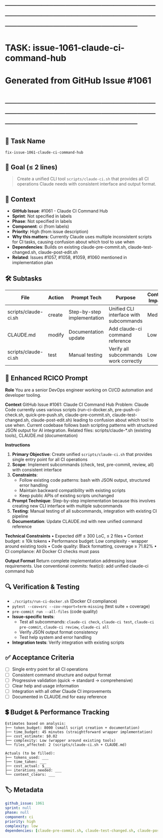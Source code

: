 # ────────────────────────────────────────────────────────────────────────
# TASK: issue-1061-claude-ci-command-hub
# Generated from GitHub Issue #1061
# ────────────────────────────────────────────────────────────────────────

## 📌 Task Name
`fix-issue-1061-claude-ci-command-hub`

## 🎯 Goal (≤ 2 lines)
> Create a unified CLI tool `scripts/claude-ci.sh` that provides all CI operations Claude needs with consistent interface and output format.

## 🧠 Context
- **GitHub Issue**: #1061 - Claude CI Command Hub
- **Sprint**: Not specified in labels
- **Phase**: Not specified in labels
- **Component**: ci (from labels)
- **Priority**: High (from issue description)
- **Why this matters**: Currently Claude uses multiple inconsistent scripts for CI tasks, causing confusion about which tool to use when
- **Dependencies**: Builds on existing claude-pre-commit.sh, claude-test-changed.sh, claude-post-edit.sh
- **Related**: Issues #1057, #1058, #1059, #1060 mentioned in implementation plan

## 🛠️ Subtasks

| File | Action | Prompt Tech | Purpose | Context Impact |
|------|--------|-------------|---------|----------------|
| scripts/claude-ci.sh | create | Step-by-step implementation | Unified CLI interface with subcommands | Medium |
| CLAUDE.md | modify | Documentation update | Add claude-ci command reference | Low |
| scripts/claude-ci.sh | test | Manual testing | Verify all subcommands work correctly | Low |

## 📝 Enhanced RCICO Prompt
**Role**
You are a senior DevOps engineer working on CI/CD automation and developer tooling.

**Context**
GitHub Issue #1061: Claude CI Command Hub
Problem: Claude Code currently uses various scripts (run-ci-docker.sh, pre-push-ci-check.sh, quick-pre-push.sh, claude-pre-commit.sh, claude-test-changed.sh, claude-post-edit.sh) leading to confusion about which tool to use when.
Current codebase follows bash scripting patterns with structured JSON output for AI integration.
Related files: scripts/claude-*.sh (existing tools), CLAUDE.md (documentation)

**Instructions**
1. **Primary Objective**: Create unified `scripts/claude-ci.sh` that provides single entry point for all CI operations
2. **Scope**: Implement subcommands (check, test, pre-commit, review, all) with consistent interface
3. **Constraints**:
   - Follow existing code patterns: bash with JSON output, structured error handling
   - Maintain backward compatibility with existing scripts
   - Keep public APIs of existing scripts unchanged
4. **Prompt Technique**: Step-by-step implementation because this involves creating new CLI interface with multiple subcommands
5. **Testing**: Manual testing of all subcommands, integration with existing CI pipeline
6. **Documentation**: Update CLAUDE.md with new unified command reference

**Technical Constraints**
• Expected diff ≤ 300 LoC, ≤ 2 files
• Context budget: ≤ 10k tokens
• Performance budget: Low complexity - wrapper around existing tools
• Code quality: Black formatting, coverage ≥ 71.82%
• CI compliance: All Docker CI checks must pass

**Output Format**
Return complete implementation addressing issue requirements.
Use conventional commits: feat(ci): add unified claude-ci command hub

## 🔍 Verification & Testing
- `./scripts/run-ci-docker.sh` (Docker CI compliance)
- `pytest --cov=src --cov-report=term-missing` (test suite + coverage)
- `pre-commit run --all-files` (code quality)
- **Issue-specific tests**:
  - Test all subcommands: `claude-ci check`, `claude-ci test`, `claude-ci pre-commit`, `claude-ci review`, `claude-ci all`
  - Verify JSON output format consistency
  - Test help system and error handling
- **Integration tests**: Verify integration with existing scripts

## ✅ Acceptance Criteria
- [ ] Single entry point for all CI operations
- [ ] Consistent command structure and output format
- [ ] Progressive validation (quick → standard → comprehensive)
- [ ] Clear help and usage information
- [ ] Integration with all other Claude CI improvements
- [ ] Documented in CLAUDE.md for easy reference

## 💲 Budget & Performance Tracking
```
Estimates based on analysis:
├── token_budget: 8000 (small script creation + documentation)
├── time_budget: 45 minutes (straightforward wrapper implementation)
├── cost_estimate: $0.02
├── complexity: Low (wrapper around existing tools)
└── files_affected: 2 (scripts/claude-ci.sh + CLAUDE.md)

Actuals (to be filled):
├── tokens_used: ___
├── time_taken: ___
├── cost_actual: $___
├── iterations_needed: ___
└── context_clears: ___
```

## 🏷️ Metadata
```yaml
github_issue: 1061
sprint: null
phase: null
component: ci
priority: high
complexity: low
dependencies: [claude-pre-commit.sh, claude-test-changed.sh, claude-post-edit.sh]
```
